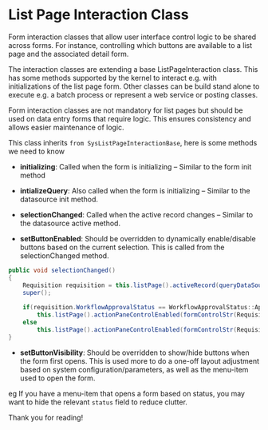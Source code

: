 # List Page Interaction Class


Form interaction classes that allow user interface control logic to be shared across forms. For instance, controlling which buttons are available to a list page and the associated detail form.

The interaction classes are extending a base ListPageInteraction class. This has some methods supported by the kernel to interact e.g. with initializations of the list page form. Other classes can be build stand alone to execute e.g. a batch process or represent a web service or posting classes.

Form interaction classes are not mandatory for list pages but should be used on data entry forms that require logic. This ensures consistency and allows easier maintenance of logic.

 This class inherits `from SysListPageInteractionBase`, here is some methods we need to know

* **initializing**: Called when the form is initializing – Similar to the form init method

* **intializeQuery**: Also called when the form is initializing – Similar to the datasource init method.

* **selectionChanged**: Called when the active record changes – Similar to the datasource active method.

* **setButtonEnabled**: Should be overridden to dynamically enable/disable buttons based on the current selection. This is called from the selectionChanged method.
<!--more-->
```C#
public void selectionChanged()
{
    Requisition requisition = this.listPage().activeRecord(queryDataSourceStr(RequisitionQuery,Requisition));
    super();
   
    if(requisition.WorkflowApprovalStatus == WorkflowApprovalStatus::Approved)
        this.listPage().actionPaneControlEnabled(formControlStr(RequisitionListPage,Edit),true);
    else
        this.listPage().actionPaneControlEnabled(formControlStr(RequisitionListPage,Edit),false);
}
```

* **setButtonVisibility**: Should be overridden to show/hide buttons when the form first opens. This is used more to do a one-off layout adjustment based on system configuration/parameters, as well as the menu-item used to open the form. 

eg If you have a menu-item that opens a form based on status, you may want to hide the relevant `status` field to reduce clutter.

Thank you for reading!
